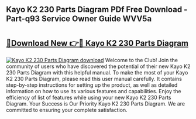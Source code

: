 ## Kayo K2 230 Parts Diagram PDf Free Download - Part-q93 Service Owner Guide WVV5a

# <h2><a href="http://dflwwsd.blite.top/?on=Kayo+K2+230+Parts+Diagram">🔗Download New 👉🔴 Kayo K2 230 Parts Diagram</a></h2>

[![Kayo K2 230 Parts Diagram download](https://i.imgur.com/lujVjoI.png)](http://dflwwsd.blite.top/?on=Kayo+K2+230+Parts+Diagram)
Welcome to the Club! Join the community of users who have discovered the potential of their new Kayo K2 230 Parts Diagram with this helpful manual. To make the most of your Kayo K2 230 Parts Diagram, please read this user manual carefully. It contains step-by-step instructions for setting up the product, as well as detailed information on how to use its various features and capabilities. Enjoy the efficiency of list of features while using your new Kayo K2 230 Parts Diagram. Your Success is Our Priority Kayo K2 230 Parts Diagram. We are committed to ensuring your complete satisfaction.
